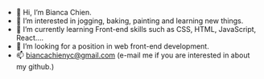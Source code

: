 - 👋 Hi, I’m Bianca Chien.
- 👀 I’m interested in jogging, baking, painting and learning new things.
- 🌱 I’m currently learning Front-end skills such as CSS, HTML, JavaScript, React....
- 💞️ I’m looking for a position in web front-end development. 
- 📫 biancachienyc@gmail.com (e-mail me if you are interested in about my github.)

<!---
biancachien/biancachien is a ✨ special ✨ repository because its `README.md` (this file) appears on your GitHub profile.
You can click the Preview link to take a look at your changes.
--->
